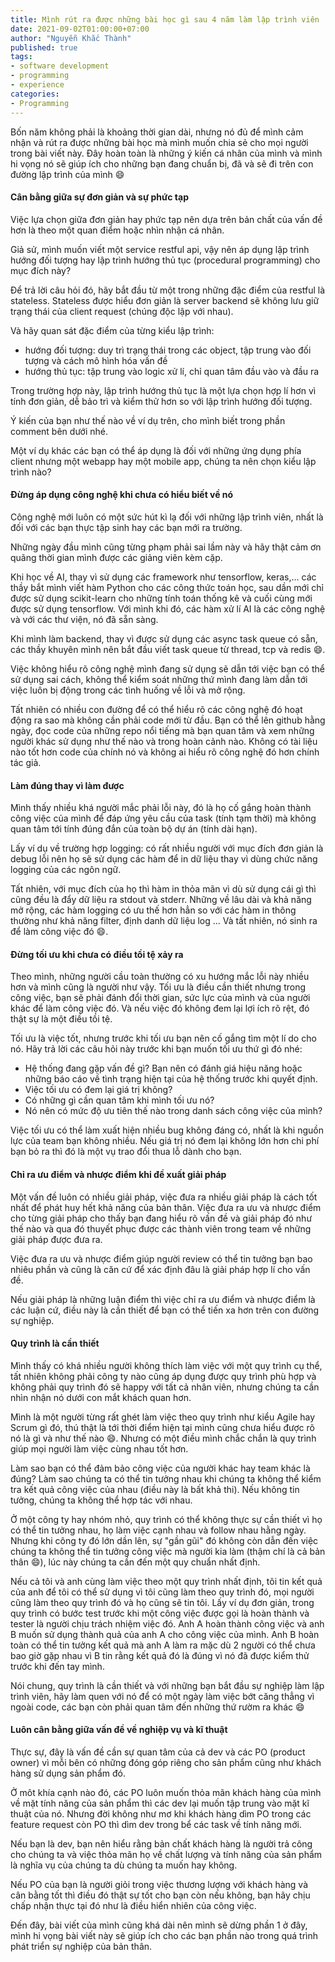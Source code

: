 ```yaml
---
title: Mình rút ra được những bài học gì sau 4 năm làm lập trình viên | Phần 1
date: 2021-09-02T01:00:00+07:00
author: "Nguyễn Khắc Thành"
published: true 
tags:
- software development
- programming
- experience
categories:
- Programming
---
```


Bốn năm không phải là khoảng thời gian dài, nhưng nó đủ để mình cảm nhận và rút ra được những bài học mà mình muốn chia sẻ cho mọi người trong bài viết này. Đây hoàn toàn là những ý kiến cá nhân của mình và mình hi vọng nó sẽ giúp ích cho những bạn đang chuẩn bị, đã và sẽ đi trên con đường lập trình của mình :smile:

<!--More-->

#### Cân bằng giữa sự đơn giản và sự phức tạp

Việc lựa chọn giữa đơn giản hay phức tạp nên dựa trên bản chất của vấn đề hơn là theo một quan điểm hoặc nhìn nhận cá nhân.

Giả sử, mình muốn viết một service restful api, vậy nên áp dụng lập trình hướng đối tượng hay lập trình hướng thủ tục (procedural programming) cho mục đích này?


Để trả lời câu hỏi đó, hãy bắt đầu từ  một trong những đặc điểm của restful là stateless. Stateless được hiểu đơn giản là server backend sẽ không lưu giữ trạng thái của client request (chúng độc lập với nhau).

Và hãy quan sát đặc điểm của từng kiểu lập trình:
    
- hướng đối tượng: duy trì trạng thái trong các object, tập trung vào đối tượng và cách mô hình hóa vấn đề
- hướng thủ tục: tập trung vào logic xử lí, chỉ quan tâm đầu vào và đầu ra
    
Trong trường hợp này, lập trình hướng thủ tục là một lựa chọn hợp lí hơn vì tính đơn giản, dễ bảo trì và kiểm thử hơn so với lập trình hướng đối tượng.

Ý kiến của bạn như thế nào về ví dụ trên, cho mình biết trong phần comment bên dưới nhé.

Một ví dụ khác các bạn có thể áp dụng là đối với những ứng dụng phía client nhưng một webapp hay một mobile app, chúng ta nên chọn kiểu lập trình nào?


#### Đừng áp dụng công nghệ khi chưa có hiểu biết về nó

Công nghệ mới luôn có một sức hút kì lạ đối với những lập trình viên, nhất là đối với các bạn thực tập sinh hay các bạn mới ra trường.

Những ngày đầu mình cũng từng phạm phải sai lầm này và hãy thật cảm ơn quãng thời gian mình được các giảng viên kèm cặp.

Khi học về AI, thay vì sử dụng các framework như tensorflow, keras,... các thầy bắt mình viết hàm Python cho các công thức toán học, sau dần mới chỉ được sử dụng scikit-learn cho những tính toán thống kê và cuối cùng mới được sử dụng tensorflow. Với mình khi đó, các hàm xử lí AI là các công nghệ và với các thư viện, nó đã sẵn sàng.

Khi mình làm backend, thay vì được sử dụng các async task queue có sẵn, các thầy khuyên mình nên bắt đầu viết task queue từ thread, tcp và redis :smile:.

Việc không hiểu rõ công nghệ mình đang sử dụng sẽ dẫn tới việc bạn có thể sử dụng sai cách, không thể kiểm soát những thứ mình đang làm dẫn tới việc luôn bị động trong các tình huống về lỗi và mở rộng.

Tất nhiên có nhiều con đường để có thể hiểu rõ các công nghệ đó hoạt động ra sao mà không cần phải code mới từ đầu. Bạn có thể lên github hằng ngày, đọc code của những repo nổi tiếng mà bạn quan tâm và xem những người khác sử dụng như thế nào và trong hoàn cảnh nào. Không có tài liệu nào tốt hơn code của chính nó và không ai hiểu rõ công nghệ đó hơn chính tác giả. 

#### Làm đúng thay vì làm được

Mình thấy nhiều khá người mắc phải lỗi này, đó là họ cố gắng hoàn thành công việc của mình để đáp ứng yêu cầu của task (tính tạm thời) mà không quan tâm tới tính đúng đắn của toàn bộ dự án (tính dài hạn).

Lấy ví dụ về trường hợp logging: có rất nhiều người với mục đích đơn giản là debug lỗi nên họ sẽ sử dụng các hàm để in dữ liệu thay vì dùng chức năng logging của các ngôn ngữ.

Tất nhiên, với mục đích của họ thì hàm in thỏa mãn vì dù sử dụng cái gì thì cũng đều là đẩy dữ liệu ra stdout và stderr. Những về lâu dài và khả năng mở rộng, các hàm logging có ưu thế hơn hẳn so với các hàm in thông thường như khả năng filter, định danh dữ liệu log ... Và tất nhiên, nó sinh ra để làm công việc đó :smile:.


#### Đừng tối ưu khi chưa có điều tồi tệ xảy ra

Theo mình, những người cầu toàn thường có xu hướng mắc lỗi này nhiều hơn và mình cũng là người như vậy. Tối ưu là điều cần thiết nhưng trong công việc, bạn sẽ phải đánh đổi thời gian, sức lực của mình và của người khác để làm công việc đó. Và nếu việc đó không đem lại lợi ích rõ rệt, đó thật sự là một điều tồi tệ.

Tối ưu là việc tốt, nhưng trước khi tối ưu bạn nên cố gắng tìm một lí do cho nó. Hãy trả lời các câu hỏi này trước khi bạn muốn tối ưu thứ gì đó nhé:

- Hệ thống đang gặp vấn đề gì? Bạn nên có đánh giá hiệu năng hoặc những báo cáo về tình trạng hiện tại của hệ thống trước khi quyết định.
- Việc tối ưu có đem lại giá trị không?
- Có những gì cần quan tâm khi mình tối ưu nó?
- Nó nên có mức độ ưu tiên thế nào trong danh sách công việc của mình?

Việc tối ưu có thể làm xuất hiện nhiều bug không đáng có, nhất là khi nguồn lực của team bạn không nhiều. Nếu giá trị nó đem lại không lớn hơn chi phí bạn bỏ ra thì đó là một vụ trao đổi thua lỗ dành cho bạn.


#### Chỉ ra ưu điểm và nhược điểm khi đề xuất giải pháp

Một vấn đề luôn có nhiều giải pháp, việc đưa ra nhiều giải pháp là cách tốt nhất để phát huy hết khả năng của bản thân. Việc đưa ra ưu và nhược điểm cho từng giải pháp cho thấy bạn đang hiểu rõ vấn đề và giải pháp đó như thế nào và qua đó thuyết phục được các thành viên trong team về những giải pháp được đưa ra.

Việc đưa ra ưu và nhược điểm giúp người review có thể tin tưởng bạn bao nhiêu phần và cũng là căn cứ để xác định đâu là giải pháp hợp lí cho vấn đề.

Nếu giải pháp là những luận điểm thì việc chỉ ra ưu điểm và nhược điểm là các luận cứ, điều này là cần thiết để bạn có thể tiến xa hơn trên con đường sự nghiệp.

			
#### Quy trình là cần thiết

Mình thấy có khá nhiều người không thích làm việc với một quy trình cụ thể, tất nhiên không phải công ty nào cũng áp dụng được quy trình phù hợp và không phải quy trình đó sẽ happy với tất cả nhân viên, nhưng chúng ta cần nhìn nhận nó dưới con mắt khách quan hơn.

Mình là một người từng rất ghét làm việc theo quy trình như kiểu Agile hay Scrum gì đó, thú thật là tới thời điểm hiện tại mình cũng chưa hiểu được rõ nó là gì và như thế nào :smile:. Nhưng có một điều mình chắc chắn là quy trình giúp mọi người làm việc cùng nhau tốt hơn.

Làm sao bạn có thể đảm bảo công việc của người khác hay team khác là đúng? Làm sao chúng ta  có thể tin tưởng nhau khi chúng ta không thể kiểm tra kết quả công việc của nhau (điều này là bất khả thi). Nếu không tin tưởng, chúng ta không thể hợp tác với nhau.

Ở một công ty hay nhóm nhỏ, quy trình có thể không thực sự cần thiết vì họ có thể tin tưởng nhau, họ làm việc cạnh nhau và follow nhau hằng ngày. Nhưng khi công ty đó lớn dần lên, sự "gần gũi" đó không còn dẫn đến việc chúng ta không thể tin tưởng công việc mà người kia làm (thậm chí là cả bản thân :smile:), lúc này chúng ta cần đến một quy chuẩn nhất định.

Nếu cả tôi và anh cùng làm việc theo một quy trình nhất định, tôi tin kết quả của anh để tôi có thể sử  dụng vì tôi cũng làm theo quy trình đó, mọi người cũng làm theo quy trình đó và họ cũng sẽ tin tôi. Lấy ví dụ đơn giản, trong quy trình có bước test trước khi một công việc được gọi là hoàn thành và tester là người chịu trách nhiệm việc đó. Anh A hoàn thành công việc và anh B muốn sử dụng thành quả của anh A cho công việc của mình. Anh B hoàn toàn có thể tin tưởng kết quả mà anh A làm ra mặc dù 2 người có thể chưa bao giờ gặp nhau vì B tin rằng kết quả đó là đúng vì nó đã được kiểm thử trước khi đến tay mình.

Nói chung, quy trình là cần thiết và với những bạn bắt đầu sự nghiệp làm lập trình viên, hãy làm quen với nó để có một ngày làm việc bớt căng thẳng vì ngoài code, các bạn còn phải quan tâm đến những thứ rườm ra khác :smile:

#### Luôn cân bằng giữa vấn đề về nghiệp vụ và kĩ thuật

Thực sự, đây là vấn đề cần sự quan tâm của cả dev và các PO (product owner) vì mỗi bên có những đóng góp riêng cho sản phẩm cũng như khách hàng sử dụng sản phẩm đó.

Ở môt khía cạnh nào đó, các PO luôn muốn thỏa mãn khách hàng của mình về mặt tính năng của sản phẩm thì các dev lại muốn tập trung vào mặt kĩ thuật của nó. Nhưng đời không như mơ khi khách hàng dìm PO trong các feature request còn PO thì dìm dev trong bể các task về tính năng mới.

Nếu bạn là dev, bạn nên hiểu rằng bản chất khách hàng là người trả công cho chúng ta và việc thỏa mãn họ về chất lượng và tính năng của sản phẩm là nghĩa vụ của chúng ta dù chúng ta muốn hay không.

Nếu PO của bạn là người giỏi trong việc thương lượng với khách hàng và cân bằng tốt thì điều đó thật sự tốt cho bạn còn nếu không, bạn hãy chịu chấp nhận thực tại đó như là điều hiển nhiên của công việc. 



Đến đây, bài viết của mình cũng khá dài nên mình sẽ dừng phần 1 ở đây, mình hi vọng bài viết này sẽ giúp ích cho các bạn phần nào trong quá trình phát triển sự nghiệp của bản thân.

